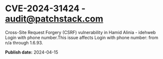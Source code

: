 # CVE-2024-31424 - audit@patchstack.com

Cross-Site Request Forgery (CSRF) vulnerability in Hamid Alinia - idehweb Login with phone number.This issue affects Login with phone number: from n/a through 1.6.93.



**Publish date:** 2024-04-15
